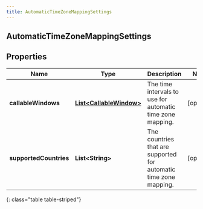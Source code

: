 ```yaml
---
title: AutomaticTimeZoneMappingSettings
---
```


## AutomaticTimeZoneMappingSettings

## Properties

| Name                   | Type                                                                     | Description                                                       | Notes      |
| ---------------------- | ------------------------------------------------------------------------ | ----------------------------------------------------------------- | ---------- |
| **callableWindows**    | <!----><!---->[**List&lt;CallableWindow&gt;**](CallableWindow.md)<!----> | The time intervals to use for automatic time zone mapping.        | [optional] |
| **supportedCountries** | <!----><!---->**List&lt;String&gt;**<!---->                              | The countries that are supported for automatic time zone mapping. | [optional] |

{: class="table table-striped"}
